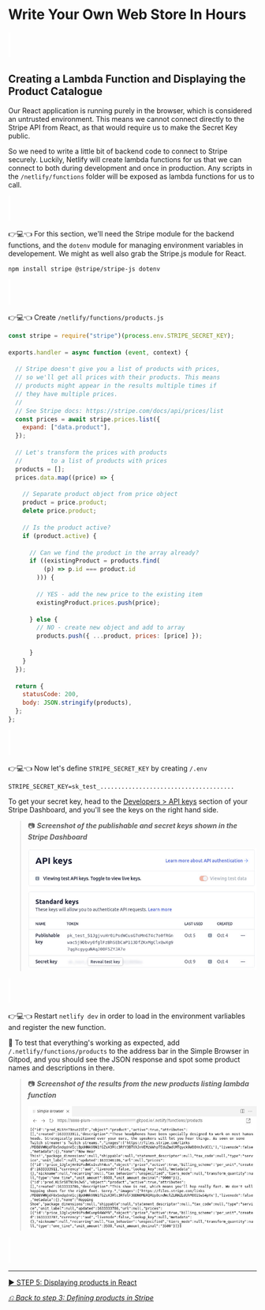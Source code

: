 # Write Your Own Web Store In Hours

![spacer](workshop-assets/readme-images/spacer.png)

## Creating a Lambda Function and Displaying the Product Catalogue

Our React application is running purely in the browser, which is considered an untrusted environment. This means we cannot connect directly to the Stripe API from React, as that would require us to make the Secret Key public.

So we need to write a little bit of backend code to connect to Stripe securely. Luckily, Netlify will create lambda functions for us that we can connect to both during development and once in production. Any scripts in the `/netlify/functions` folder will be exposed as lambda functions for us to call.

![spacer](workshop-assets/readme-images/spacer.png)

👉💻👈 For this section, we'll need the Stripe module for the backend functions, and the `dotenv` module for managing environment variables in developement. We might as well also grab the Stripe.js module for React.

```shell
npm install stripe @stripe/stripe-js dotenv
```

![spacer](workshop-assets/readme-images/spacer.png)

👉💻👈 Create `/netlify/functions/products.js`

```javascript
const stripe = require("stripe")(process.env.STRIPE_SECRET_KEY);

exports.handler = async function (event, context) {

  // Stripe doesn't give you a list of products with prices,
  // so we'll get all prices with their products. This means
  // products might appear in the results multiple times if
  // they have multiple prices.
  //
  // See Stripe docs: https://stripe.com/docs/api/prices/list
  const prices = await stripe.prices.list({
    expand: ["data.product"],
  });

  // Let's transform the prices with products
  //        to a list of products with prices
  products = [];
  prices.data.map((price) => {

    // Separate product object from price object
    product = price.product;
    delete price.product;

    // Is the product active?
    if (product.active) {
      
      // Can we find the product in the array already?
      if ((existingProduct = products.find(
          (p) => p.id === product.id
        ))) {

        // YES - add the new price to the existing item
        existingProduct.prices.push(price);

      } else {
        // NO - create new object and add to array
        products.push({ ...product, prices: [price] });

      }
    }
  });

  return {
    statusCode: 200,
    body: JSON.stringify(products),
  };
};
```

![spacer](workshop-assets/readme-images/spacer.png)

👉💻👈 Now let's define `STRIPE_SECRET_KEY` by creating `/.env`

```
STRIPE_SECRET_KEY=sk_test_......................................
```

To get your secret key, head to the [Developers > API keys](https://dashboard.stripe.com/test/apikeys) section of your Stripe Dashboard, and you'll see the keys on the right hand side.

> 📷 **_Screenshot of the publishable and secret keys shown in the Stripe Dashboard_**
>
> ![Stripe Secret Keys](workshop-assets/readme-images/stripe-get-keys.jpg)

![spacer](workshop-assets/readme-images/spacer.png)

👉💻👈 Restart `netlify dev` in order to load in the environment varliables and register the new function.

🧪 To test that everything's working as expected, add `/.netlify/functions/products` to the address bar in the Simple Browser in Gitpod, and you should see the JSON response and spot some product names and descriptions in there.

> 📷 **_Screenshot of the results from the new products listing lambda function_**
>
> ![Result of the Product Listing lambda function](workshop-assets/readme-images/lambda-product-list-result.jpg)

![spacer](workshop-assets/readme-images/spacer.png)

---

[▶️ STEP 5: Displaying products in React](./STEP-5-DISPLAY-PRODUCTS.md)

_[⎌ Back to step 3: Defining products in Stripe](./STEP-3-DEFINING-PRODUCTS-IN-STRIPE.md)_
